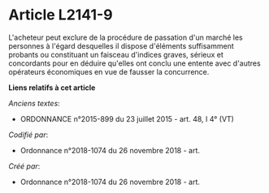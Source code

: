 # Article L2141-9

L'acheteur peut exclure de la procédure de passation d'un marché les personnes à l'égard desquelles il dispose d'éléments
suffisamment probants ou constituant un faisceau d'indices graves, sérieux et concordants pour en déduire qu'elles ont conclu
une entente avec d'autres opérateurs économiques en vue de fausser la concurrence.

**Liens relatifs à cet article**

_Anciens textes_:

  - ORDONNANCE n°2015-899 du 23 juillet 2015 - art. 48, I 4° (VT)

_Codifié par_:

  - Ordonnance n°2018-1074 du 26 novembre 2018 - art.

_Créé par_:

  - Ordonnance n°2018-1074 du 26 novembre 2018 - art.
